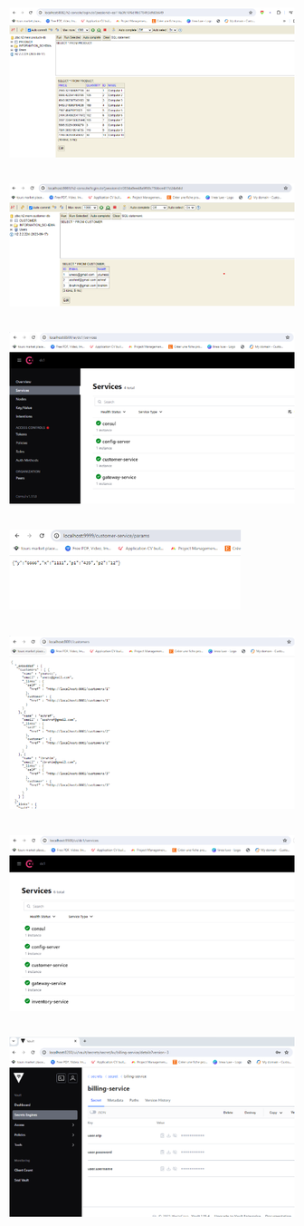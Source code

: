 
# ![Texte alternatif](assets/1.png)

# ![Texte alternatif](assets/2.png)

# ![Texte alternatif](assets/3.png)

# ![Texte alternatif](assets/4.png)

# ![Texte alternatif](assets/5.png)

# ![Texte alternatif](assets/6.png)

# ![Texte alternatif](assets/7.png)




